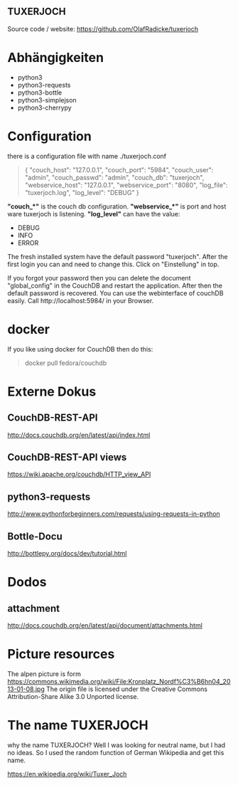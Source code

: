 TUXERJOCH
---------

Source code / website:
https://github.com/OlafRadicke/tuxerjoch


# Abhängigkeiten #

* python3
* python3-requests
* python3-bottle
* python3-simplejson
* python3-cherrypy

# Configuration #

there is a configuration file with name ./tuxerjoch.conf

> {
>     "couch_host": "127.0.0.1",
>     "couch_port": "5984",
>     "couch_user": "admin",
>     "couch_passwd": "admin",
>     "couch_db": "tuxerjoch",
>     "webservice_host": "127.0.0.1",
>     "webservice_port": "8080",
>     "log_file": "tuxerjoch.log",
>     "log_level": "DEBUG"
> }

**"couch_*"** is the couch db configuration. **"webservice_*"** is port
and host ware tuxerjoch is listening. **"log_level"** can have the value:

* DEBUG
* INFO
* ERROR

The fresh installed system have the default password "tuxerjoch". After the
first login you can and need to change this. Click on "Einstellung" in top.

If you forgot your password then you can delete the document "global_config" in
the CouchDB and restart the application. After then the default password is
recovered. You can use the webinterface of couchDB easily. Call
http://localhost:5984/ in your Browser.

# docker #

If you like using docker for CouchDB then do this:

> docker pull fedora/couchdb

# Externe Dokus #
## CouchDB-REST-API ##

http://docs.couchdb.org/en/latest/api/index.html

## CouchDB-REST-API views ##
https://wiki.apache.org/couchdb/HTTP_view_API

## python3-requests ##

http://www.pythonforbeginners.com/requests/using-requests-in-python

## Bottle-Docu ##

http://bottlepy.org/docs/dev/tutorial.html

# Dodos #

## attachment ##

http://docs.couchdb.org/en/latest/api/document/attachments.html

# Picture resources #

The alpen picture is form
https://commons.wikimedia.org/wiki/File:Kronplatz_Nordf%C3%B6hn04_2013-01-08.jpg
The origin file is licensed under the Creative Commons Attribution-Share Alike
3.0 Unported license.

# The name TUXERJOCH #

why the name TUXERJOCH? Well I was looking for neutral name, but I had no
ideas. So I used the random function of German Wikipedia and get this name.

https://en.wikipedia.org/wiki/Tuxer_Joch
